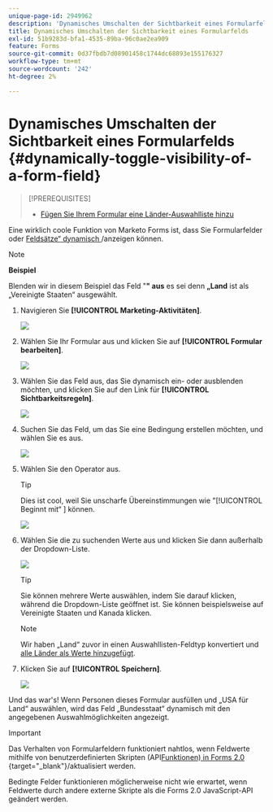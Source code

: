 ```yaml
---
unique-page-id: 2949962
description: 'Dynamisches Umschalten der Sichtbarkeit eines Formularfelds: Marketo-Dokumente - Produktdokumentation'
title: Dynamisches Umschalten der Sichtbarkeit eines Formularfelds
exl-id: 51b9283d-bfa1-4535-89ba-96c0ae2ea909
feature: Forms
source-git-commit: 0d37fbdb7d08901458c1744dc68893e155176327
workflow-type: tm+mt
source-wordcount: '242'
ht-degree: 2%

---
```


# Dynamisches Umschalten der Sichtbarkeit eines Formularfelds {#dynamically-toggle-visibility-of-a-form-field}

>[!PREREQUISITES]
>
>* [Fügen Sie Ihrem Formular eine Länder-Auswahlliste hinzu](/help/marketo/product-docs/demand-generation/forms/form-actions/add-a-country-picklist-to-your-form.md)

Eine wirklich coole Funktion von Marketo Forms ist, dass Sie Formularfelder oder [Feldsätze“ dynamisch ](/help/marketo/product-docs/demand-generation/forms/form-fields/add-a-fieldset-to-a-form.md)/anzeigen können.

>[!NOTE]
>
>**Beispiel**
>
>Blenden wir in diesem Beispiel das Feld &quot;**&quot; aus** es sei denn **„Land** ist als „Vereinigte Staaten“ ausgewählt.

1. Navigieren Sie **[!UICONTROL Marketing-Aktivitäten]**.

   ![](assets/login-marketing-activities-8.png)

1. Wählen Sie Ihr Formular aus und klicken Sie auf **[!UICONTROL Formular bearbeiten]**.

   ![](assets/editform-1.png)

1. Wählen Sie das Feld aus, das Sie dynamisch ein- oder ausblenden möchten, und klicken Sie auf den Link für **[!UICONTROL Sichtbarkeitsregeln]**.

   ![](assets/image2014-9-15-15-3a16-3a0.png)

1. Suchen Sie das Feld, um das Sie eine Bedingung erstellen möchten, und wählen Sie es aus.

   ![](assets/image2014-9-15-15-3a16-3a12.png)

1. Wählen Sie den Operator aus.

   >[!TIP]
   >
   >Dies ist cool, weil Sie unscharfe Übereinstimmungen wie &quot;[!UICONTROL Beginnt mit“ &#x200B;] können.

   ![](assets/image2014-9-15-15-3a16-3a50.png)

1. Wählen Sie die zu suchenden Werte aus und klicken Sie dann außerhalb der Dropdown-Liste.

   ![](assets/image2014-9-15-15-3a17-3a4.png)

   >[!TIP]
   >
   >Sie können mehrere Werte auswählen, indem Sie darauf klicken, während die Dropdown-Liste geöffnet ist. Sie können beispielsweise auf Vereinigte Staaten und Kanada klicken.

   >[!NOTE]
   >
   >Wir haben „Land“ zuvor in einen Auswahllisten-Feldtyp konvertiert und [alle Länder als Werte hinzugefügt](/help/marketo/product-docs/demand-generation/forms/form-actions/add-a-country-picklist-to-your-form.md).

1. Klicken Sie auf **[!UICONTROL Speichern]**.

   ![](assets/image2014-9-15-15-3a18-3a15.png)

Und das war&#39;s! Wenn Personen dieses Formular ausfüllen und „USA für Land“ auswählen, wird das Feld „Bundesstaat“ dynamisch mit den angegebenen Auswahlmöglichkeiten angezeigt.

>[!IMPORTANT]
>
>Das Verhalten von Formularfeldern funktioniert nahtlos, wenn Feldwerte mithilfe von benutzerdefinierten Skripten (API[Funktionen) in Forms 2.0 ](https://experienceleague.adobe.com/en/docs/marketo-developer/marketo/javascriptapi/forms-api-reference){target="_blank"}/aktualisiert werden.
>
>Bedingte Felder funktionieren möglicherweise nicht wie erwartet, wenn Feldwerte durch andere externe Skripte als die Forms 2.0 JavaScript-API geändert werden.
